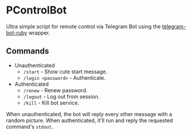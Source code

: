 # PControlBot

Ultra simple script for remote control via Telegram Bot using the [telegram-bot-ruby](https://github.com/atipugin/telegram-bot-ruby) wrapper.

## Commands

- Unauthenticated
  - `/start` - Show cute start message.
  - `/login <password>` - Authenticate.
- Authenticated
  - `/renew` - Renew password.
  - `/logout` - Log out from session.
  - `/kill` - Kill bot service.

When unauthenticated, the bot will reply every other message with a random picture. When authenticated, it'll run and reply the requested command's `stdout`.
